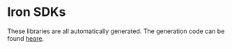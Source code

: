 # Iron SDKs

These libraries are all automatically generated. The generation code can be found [heare](github.com/iron-io/codegen). 
